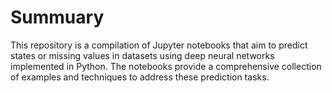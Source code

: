 # Summuary
This repository is a compilation of Jupyter notebooks that aim to predict states or missing values in datasets using deep neural networks implemented in Python. The notebooks provide a comprehensive collection of examples and techniques to address these prediction tasks.